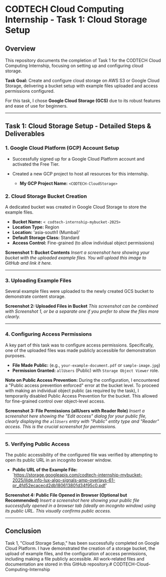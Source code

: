 # CODTECH Cloud Computing Internship - Task 1: Cloud Storage Setup

## Overview

This repository documents the completion of Task 1 for the CODTECH Cloud Computing Internship, focusing on setting up and configuring cloud storage.

**Task Goal:** Create and configure cloud storage on AWS S3 or Google Cloud Storage, delivering a bucket setup with example files uploaded and access permissions configured.

For this task, I chose **Google Cloud Storage (GCS)** due to its robust features and ease of use for beginners.

---

## Task 1: Cloud Storage Setup - Detailed Steps & Deliverables

### 1. Google Cloud Platform (GCP) Account Setup

* Successfully signed up for a Google Cloud Platform account and activated the Free Tier.
* Created a new GCP project to host all resources for this internship.

    * **My GCP Project Name:** `<CODTECH-CloudStorage>` 
### 2. Cloud Storage Bucket Creation

A dedicated bucket was created in Google Cloud Storage to store the example files.

* **Bucket Name:** `< codtech-internship-mybucket-2025>`
* **Location Type:** Region
* **Location:** 'asia-south1 (Mumbai)'
* **Default Storage Class:** Standard
* **Access Control:** Fine-grained (to allow individual object permissions)

**Screenshot 1: Bucket Contents**
_Insert a screenshot here showing your bucket with the uploaded example files. You will upload this image to GitHub and link it here._

---

### 3. Uploading Example Files

Several example files were uploaded to the newly created GCS bucket to demonstrate content storage.

**Screenshot 2: Uploaded Files in Bucket**
_This screenshot can be combined with Screenshot 1, or be a separate one if you prefer to show the files more clearly._

---

### 4. Configuring Access Permissions

A key part of this task was to configure access permissions. Specifically, one of the uploaded files was made publicly accessible for demonstration purposes.

* **File Made Public:** (e.g., `your-example-document.pdf` or `sample-image.jpg`)
* **Permission Granted:** `allUsers` (Public) with `Storage Object Viewer` role.

**Note on Public Access Prevention:**
During the configuration, I encountered a "Public access prevention enforced" error at the bucket level. To proceed with making an individual object public (as required by the task), I temporarily disabled Public Access Prevention for the bucket. This allowed for fine-grained control over object-level access.

**Screenshot 3: File Permissions (allUsers with Reader Role)**
_Insert a screenshot here showing the "Edit access" dialog for your public file, clearly displaying the `allUsers` entry with "Public" entity type and "Reader" access. This is the crucial screenshot for permissions._

---

### 5. Verifying Public Access

The public accessibility of the configured file was verified by attempting to open its public URL in an incognito browser window.

* **Public URL of the Example File:** `https://storage.googleapis.com/codtech-internship-mybucket-2025/ilide.info-lux-algo-signals-amp-overlays-61-pr_4fd52ecacecd2db180613801d34f95c0.pdf'

**Screenshot 4: Public File Opened in Browser (Optional but Recommended)**
_Insert a screenshot here showing your public file successfully opened in a browser tab (ideally an incognito window) using its public URL. This visually confirms public access._

---

## Conclusion

Task 1, "Cloud Storage Setup," has been successfully completed on Google Cloud Platform. I have demonstrated the creation of a storage bucket, the upload of example files, and the configuration of access permissions, including making a file publicly accessible. All work-related files and documentation are stored in this GitHub repository.# CODTECH-Cloud-Computing-Internship
